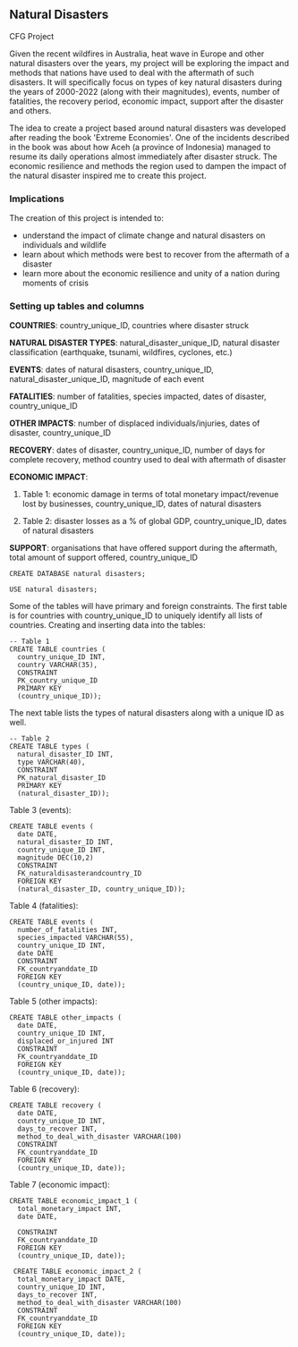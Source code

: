 ## Natural Disasters 
CFG Project

Given the recent wildfires in Australia, heat wave in Europe and other natural disasters over the years, my project will be exploring the impact and methods that nations have used to deal with the aftermath of such disasters. It will specifically focus on types of key natural disasters during the years of 2000-2022 (along with their magnitudes), events, number of fatalities, the recovery period, economic impact, support after the disaster and others.

The idea to create a project based around natural disasters was developed after reading the book 'Extreme Economies'. One of the incidents described in the book was about how Aceh (a province of Indonesia) managed to resume its daily operations almost immediately after disaster struck. The economic resilience and methods the region used to dampen the impact of the natural disaster inspired me to create this project. 

### Implications

The creation of this project is intended to: 
- understand the impact of climate change and natural disasters on individuals and wildlife
- learn about which methods were best to recover from the aftermath of a disaster 
- learn more about the economic resilience and unity of a nation during moments of crisis

### Setting up tables and columns

**COUNTRIES**: country_unique_ID, countries where disaster struck

**NATURAL DISASTER TYPES**: natural_disaster_unique_ID, natural disaster classification (earthquake, tsunami, wildfires, cyclones, etc.) 

**EVENTS**: dates of natural disasters, country_unique_ID,  natural_disaster_unique_ID, magnitude of each event

**FATALITIES**: number of fatalities, species impacted, dates of disaster, country_unique_ID 

**OTHER IMPACTS**: number of displaced individuals/injuries, dates of disaster, country_unique_ID 

**RECOVERY**: dates of disaster, country_unique_ID, number of days for complete recovery, method country used to deal with aftermath of disaster

**ECONOMIC IMPACT**: 
1. Table 1: economic damage in terms of total monetary impact/revenue lost by businesses, country_unique_ID, dates of natural disasters

2. Table 2: disaster losses as a % of global GDP, country_unique_ID, dates of natural disasters 

**SUPPORT**: organisations that have offered support during the aftermath, total amount of support offered, country_unique_ID

```
CREATE DATABASE natural disasters;

USE natural disasters;
```
Some of the tables will have primary and foreign constraints. The first table is for countries with country_unique_ID to uniquely identify all lists of countries. Creating and inserting data into the tables:

```
-- Table 1
CREATE TABLE countries (
  country_unique_ID INT,
  country VARCHAR(35), 
  CONSTRAINT
  PK_country_unique_ID
  PRIMARY KEY
  (country_unique_ID)); 
```
The next table lists the types of natural disasters along with a unique ID as well. 

```
-- Table 2
CREATE TABLE types (
  natural_disaster_ID INT,
  type VARCHAR(40), 
  CONSTRAINT
  PK_natural_disaster_ID
  PRIMARY KEY
  (natural_disaster_ID)); 
```

Table 3 (events): 

```
CREATE TABLE events (
  date DATE,
  natural_disaster_ID INT,
  country_unique_ID INT,
  magnitude DEC(10,2)
  CONSTRAINT
  FK_naturaldisasterandcountry_ID
  FOREIGN KEY
  (natural_disaster_ID, country_unique_ID)); 
```

Table 4 (fatalities):

```
CREATE TABLE events (
  number_of_fatalities INT,
  species_impacted VARCHAR(55),
  country_unique_ID INT,
  date DATE
  CONSTRAINT
  FK_countryanddate_ID
  FOREIGN KEY
  (country_unique_ID, date)); 
```

Table 5 (other impacts): 

```
CREATE TABLE other_impacts (
  date DATE,
  country_unique_ID INT,
  displaced_or_injured INT
  CONSTRAINT
  FK_countryanddate_ID
  FOREIGN KEY
  (country_unique_ID, date)); 
```

Table 6 (recovery):

```
CREATE TABLE recovery (
  date DATE,
  country_unique_ID INT,
  days_to_recover INT,
  method_to_deal_with_disaster VARCHAR(100) 
  CONSTRAINT
  FK_countryanddate_ID
  FOREIGN KEY
  (country_unique_ID, date)); 
```

Table 7 (economic impact):

```
CREATE TABLE economic_impact_1 (
  total_monetary_impact INT,
  date DATE,
 
  CONSTRAINT
  FK_countryanddate_ID
  FOREIGN KEY
  (country_unique_ID, date)); 
  
 CREATE TABLE economic_impact_2 (
  total_monetary_impact DATE,
  country_unique_ID INT,
  days_to_recover INT,
  method_to_deal_with_disaster VARCHAR(100) 
  CONSTRAINT
  FK_countryanddate_ID
  FOREIGN KEY
  (country_unique_ID, date)); 

```
